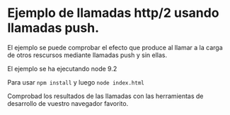 # Ejemplo de llamadas http/2 usando llamadas push.

El ejemplo se puede comprobar el efecto que produce al llamar a la carga de otros rescursos mediante llamadas push y sin ellas.

El ejemplo se ha ejecutando node 9.2

Para usar ```npm install``` y luego ```node index.html```

Comprobad los resultados de las llamadas con las herramientas de desarrollo de vuestro navegador favorito.

